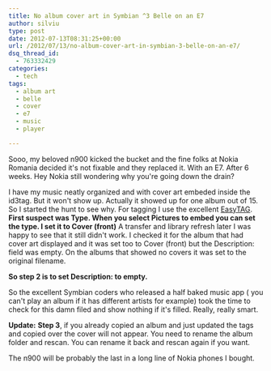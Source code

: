 ```yaml
---
title: No album cover art in Symbian ^3 Belle on an E7
author: silviu
type: post
date: 2012-07-13T08:31:25+00:00
url: /2012/07/13/no-album-cover-art-in-symbian-3-belle-on-an-e7/
dsq_thread_id:
  - 763332429
categories:
  - tech
tags:
  - album art
  - belle
  - cover
  - e7
  - music
  - player

---
```

Sooo, my beloved n900 kicked the bucket and the fine folks at Nokia Romania decided it's not fixable and they replaced it. With an E7. After 6 weeks. Hey Nokia still wondering why you're going down the drain?

I have my music neatly organized and with cover art embeded inside the id3tag. But it won't show up. Actually it showed up for one album out of 15. So I started the hunt to see why. For tagging I use the excellent <a href="http://easytag.sourceforge.net/" target="_blank" rel="noopener">EasyTAG</a>. **First suspect was Type. When you select Pictures to embed you can set the type. I set it to Cover (front)** A transfer and library refresh later I was happy to see that it still didn't work. I checked it for the album that had cover art displayed and it was set too to Cover (front) but the Description: field was empty. On the albums that showed no covers it was set to the original filename.

**So step 2 is to set Description: to empty.**

So the excellent Symbian coders who released a half baked music app ( you can't play an album if it has different artists for example) took the time to check for this damn filed and show nothing if it's filled. Really, really smart.

**Update:**
**Step 3**, if you already copied an album and just updated the tags and copied over the cover will not appear. You need to rename the album folder and rescan. You can rename it back and rescan again if you want.

The n900 will be probably the last in a long line of Nokia phones I bought.